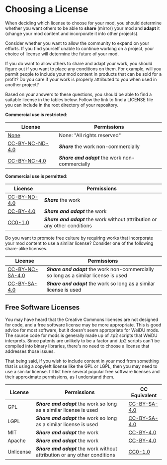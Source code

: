 # Choosing a License

When deciding which license to choose for your mod, you should determine whether you want others to be able to **share** (mirror) your mod and **adapt** it (change your mod content and incorporate it into other projects).

Consider whether you want to allow the community to expand on your efforts. If you find yourself unable to continue working on a project, your choice of license will determine the future of your mod.

If you do want to allow others to share and adapt your work, you should figure out if you want to place any conditions on them. For example, will you permit people to include your mod content in products that can be sold for a profit? Do you care if your work is properly attributed to you when used in another project?

Based on your answers to these questions, you should be able to find a suitable license in the tables below. Follow the link to find a LICENSE file you can include in the root directory of your repository.

**Commercial use is restricted**:

| License | Permissions |
| --- | --- |
| [None](All-Rights-Reserved) | None: "All rights reserved" |
| [CC-BY-NC-ND-4.0](CC-BY-NC-ND-4.0) | **_Share_** the work non-commercially |
| [CC-BY-NC-4.0](CC-BY-NC-4.0) | **_Share and adapt_** the work non-commercially |

**Commercial use is permitted**:

| License | Permissions |
| --- | --- |
| [CC-BY-ND-4.0](CC-BY-ND-4.0) | **_Share_** the work |
| [CC-BY-4.0](CC-BY-4.0) | **_Share and adapt_** the work |
| [CC0-1.0](CC0-1.0) | **_Share and adapt_** the work without attribution or any other conditions |

Do you want to promote free culture by requiring works that incorporate your mod content to use a similar license? Consider one of the following share-alike licenses.

| License | Permissions |
| --- | --- |
| [CC-BY-NC-SA-4.0](CC-BY-NC-SA-4.0) | **_Share and adapt_** the work non-commercially so long as a similar license is used |
| [CC-BY-SA-4.0](CC-BY-SA-4.0) | **_Share and adapt_** the work so long as a similar license is used |

## Free Software Licenses

You may have heard that the Creative Commons licenses are not designed for code, and a free software license may be more appropriate. This is good advice for most software, but it doesn't seem appropriate for WeiDU mods. The source code for mods is generally made up of .tp2 scripts that WeiDU interprets. Since patents are unlikely to be a factor and .tp2 scripts can't be compiled into binary libraries, there's no need to choose a license that addresses those issues.

That being said, if you wish to include content in your mod from something that is using a copyleft license like the GPL or LGPL, then you may need to use a similar license. I'll list here several popular free software licenses and their approximate permissions, as I understand them.

| License | Permissions | CC Equivalent |
| --- | --- | --- |
| GPL | **_Share and adapt_** the work so long as a similar license is used | [CC-BY-SA-4.0](CC-BY-SA-4.0) |
| LGPL | **_Share and adapt_** the work so long as a similar license is used | [CC-BY-SA-4.0](CC-BY-SA-4.0) |
| MIT | **_Share and adapt_** the work | [CC-BY-4.0](CC-BY-4.0) |
| Apache | **_Share and adapt_** the work | [CC-BY-4.0](CC-BY-4.0) |
| Unlicense | **_Share and adapt_** the work without attribution or any other conditions | [CC0-1.0](CC0-1.0) |
